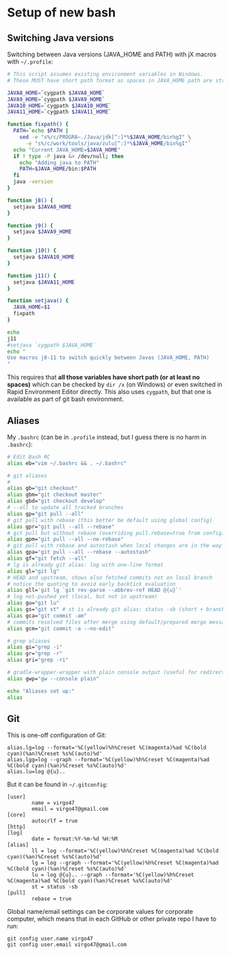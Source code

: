 # Setup of new bash

## Switching Java versions

Switching between Java versions (JAVA_HOME and PATH) with jX macros with `~/.profile`:
```bash
# This script assumes existing environment variables in Windows.
# These MUST have short path format as spaces in JAVA_HOME path are strongly discouraged.

JAVA8_HOME=`cygpath $JAVA8_HOME`
JAVA9_HOME=`cygpath $JAVA9_HOME`
JAVA10_HOME=`cygpath $JAVA10_HOME`
JAVA11_HOME=`cygpath $JAVA11_HOME`

function fixpath() {
  PATH=`echo $PATH |
    sed -e "s%/c/PROGRA~./Java/jdk[^:]*%$JAVA_HOME/bin%gI" \
      -e "s%/c/work/tools/java/zulu[^:]*%$JAVA_HOME/bin%gI"`
  echo "Current JAVA_HOME=$JAVA_HOME"
  if ! type -P java &> /dev/null; then
    echo "Adding java to PATH"
    PATH=$JAVA_HOME/bin:$PATH
  fi
  java -version
}

function j8() {
  setjava $JAVA8_HOME
}

function j9() {
  setjava $JAVA9_HOME
}

function j10() {
  setjava $JAVA10_HOME
}

function j11() {
  setjava $JAVA11_HOME
}

function setjava() {
  JAVA_HOME=$1
  fixpath
}

echo
j11
#setjava `cygpath $JAVA_HOME`
echo "
Use macros j8-11 to switch quickly between Javas (JAVA_HOME, PATH)
"
```

This requires that **all those variables have short path (or at least no spaces)** which can be checked
by `dir /x` (on Windows) or even switched in Rapid Environment Editor directly. This also uses `cygpath`,
but that one is available as part of git bash environment.

## Aliases

My `.bashrc` (can be in `.profile` instead, but I guess there is no harm in `.bashrc`):
```bash
# Edit Bash RC
alias eb="vim ~/.bashrc && . ~/.bashrc"

# git aliases
#
alias gb="git checkout"
alias gbm="git checkout master"
alias gbd="git checkout develop"
# --all to update all tracked branches
alias gp="git pull --all"
# git pull with rebase (this better be default using global config)
alias gpr="git pull --all --rebase"
# git pull but without rebase (overriding pull.rebase=true from config)
alias gpm="git pull --all --no-rebase"
# git pull with rebase and autostash when local changes are in the way
alias gpa="git pull --all --rebase --autostash"
alias gf="git fetch --all"
# lg is already git alias: log with one-line format
alias gl="git lg"
# HEAD and upstream, shows also fetched commits not on local branch
# notice the quoting to avoid early backtick evaluation
alias gll='git lg `git rev-parse --abbrev-ref HEAD @{u}`'
# log not-pushed yet (local, but not in upstream)
alias gu="git lu"
alias gs="git st" # st is already git alias: status -sb (short + branch info)
alias gca="git commit -am"
# commits resolved files after merge using default/prepared merge message
alias gcm="git commit -a --no-edit"

# grep aliases
alias gi="grep -i"
alias gr="grep -r"
alias gri="grep -ri"

# gradle-wrapper-wrapper with plain console output (useful for redirecting)
alias gwp="gw --console plain"

echo "Aliases set up:"
alias
```

## Git

This is one-off configuration of Git:
```
alias.lg=log --format='%C(yellow)%h%Creset %C(magenta)%ad %C(bold cyan)(%an)%Creset %s%C(auto)%d'
alias.lgg=log --graph --format='%C(yellow)%h%Creset %C(magenta)%ad %C(bold cyan)(%an)%Creset %s%C(auto)%d'
alias.lu=log @{u}..
```

But it can be found in `~/.gitconfig`:
```
[user]                              
        name = virgo47
        email = virgo47@gmail.com
[core]
        autocrlf = true
[http]
[log]
        date = format:%Y-%m-%d %H:%M
[alias]
        ll = log --format='%C(yellow)%h%Creset %C(magenta)%ad %C(bold cyan)(%an)%Creset %s%C(auto)%d'
        lg = log --graph --format='%C(yellow)%h%Creset %C(magenta)%ad %C(bold cyan)(%an)%Creset %s%C(auto)%d'
        lu = log @{u}.. --graph --format='%C(yellow)%h%Creset %C(magenta)%ad %C(bold cyan)(%an)%Creset %s%C(auto)%d'
        st = status -sb
[pull]
        rebase = true
```

Global name/email settings can be corporate values for corporate computer, which means that in
each GitHub or other private repo I have to run:

```
git config user.name virgo47
git config user.email virgo47@gmail.com
```

